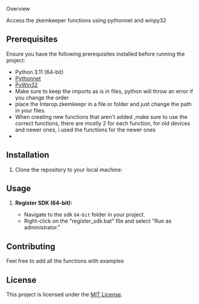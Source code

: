 

Overview

Access the zkemkeeper functions using pythonnet and winpy32

## Prerequisites

Ensure you have the following prerequisites installed before running the project:

- Python 3.11 (64-bit)
- [Pythonnet](https://pypi.org/project/pythonnet/)
- [PyWin32](https://pypi.org/project/pywin32/)
- Make sure to keep the imports as is in files, python will throw an error if you change the order
- place the Interop.zkemkeepr in a file or folder and just change the path in your files.
- When creating new functions that aren't added ,make sure to use the correct functions, there are mostly 2 for each function, for old devices and newer ones, i used the functions for the newer ones
- 

## Installation

1. Clone the repository to your local machine:

    


    

## Usage

1. **Register SDK (64-bit):**

    - Navigate to the sdk `64-bit` folder in your project.
    - Right-click on the "register_sdk.bat" file and select "Run as administrator."




## Contributing

Feel free to add all the functions with examples 

## License



This project is licensed under the [MIT License](LICENSE).








